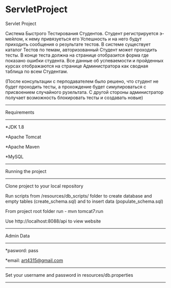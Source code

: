 # ServletProject
Servlet Project


Система Быстрого Тестирования Студентов. Студент регистрируется
э-мейлом, к нему привязуеться его Успешность и на него будут приходить
сообщения о результате тестов. В системе существует каталог Тестов по
темам, авторизованный Студент может проходить тесты. В конце теста
должна на странице отобразится форма где показано ошибки студента. Все
данные об успеваемости и пройденных курсах отображаются на странице
Администратора как сводная таблица по всем Студентам.

(После консультации с перподавателем было решено, что студент не будет проходить тесты, а прохождение будет симулироваться с присвоением случайного рузельтата. С другой стороны администратор получает возможность блокировать тесты и создавать новые)

******
Requirements
******

*JDK 1.8

*Apache Tomcat

*Apache Maven

*MySQL


******
Running the project
******

Clone project to your local repository

Run scripts from /resources/db_scripts/ folder to create database and empty tables (create_schema.sql) 
and to insert data (populate_schema.sql)

From project root folder run - mvn tomcat7:run

Use http://localhost:8088/api to view website


********
Admin Data
********

*pasword: pass

*email: art4315@gmail.com

******
Set your username and password in resources/db.properties
******
